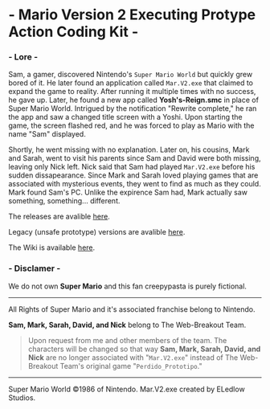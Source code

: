 # - Mario Version 2 Executing Protype Action Coding Kit -

### - Lore -

Sam, a gamer, discovered Nintendo's `Super Mario World` but quickly grew bored of it. He later found an application called `Mar.V2.exe` that claimed to expand the game to reality. After running it multiple times with no success, he gave up. Later, he found a new app called **Yosh's-Reign.smc** in place of Super Mario World. Intrigued by the notification "Rewrite complete," he ran the app and saw a changed title screen with a Yoshi. Upon starting the game, the screen flashed red, and he was forced to play as Mario with the name "Sam" displayed.

Shortly, he went missing with no explanation. Later on, his cousins, Mark and Sarah, went to visit his parents since Sam and David were both missing, leaving only Nick left. Nick said that Sam had played `Mar.V2.exe` before his sudden dissapearance. Since Mark and Sarah loved playing games that are associated with mysterious events, they went to find as much as they could. Mark found Sam's PC. Unlike the expirence Sam had, Mark actually saw something, something... different.

The releases are avalible [here](https://github.com/ELedlow-Studios/Mario-Version-2-Executing-Protype-Action-Coding-Kit/releases/).

Legacy (unsafe prototype) versions are avalible [here](https://github.com/ELedlow-Studios/Super-ELedlow-Bros/releases/).

The Wiki is available [here](https://github.com/ELedlow-Studios/Mario-Version-2-Executing-Protype-Action-Coding-Kit/wiki).

### - Disclamer -
We do not own **Super Mario** and this fan creepypasta is purely fictional. 

---

All Rights of Super Mario and it's associated franchise belong to Nintendo. 

**Sam, Mark, Sarah, David, and Nick** belong to The Web-Breakout Team. 
> Upon request from me and other members of the team. The characters will be changed so that way **Sam, Mark, Sarah, David, and Nick** are no longer associated with "`Mar.V2.exe`" instead of The Web-Breakout Team's original game "`Perdido_Prototipo`."

------

Super Mario World ©1986 of Nintendo.
Mar.V2.exe created by ELedlow Studios.
